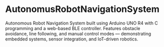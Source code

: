 # AutonomusRobotNavigationSystem
Autonomous Robot Navigation System built using Arduino UNO R4 with C programming and a web-based BLE controller. Features obstacle avoidance, line following, and manual control modes — demonstrating embedded systems, sensor integration, and IoT-driven robotics.
